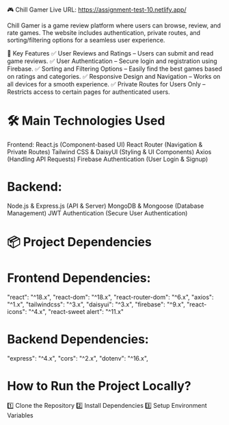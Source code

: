 🎮 Chill Gamer
Live URL: https://assignment-test-10.netlify.app/


Chill Gamer is a game review platform where users can browse, review, and rate games. The website includes authentication, private routes, and sorting/filtering options for a seamless user experience.

🚀 Key Features
✅ User Reviews and Ratings – Users can submit and read game reviews.
✅ User Authentication – Secure login and registration using Firebase.
✅ Sorting and Filtering Options – Easily find the best games based on ratings and categories.
✅ Responsive Design and Navigation – Works on all devices for a smooth experience.
✅ Private Routes for Users Only – Restricts access to certain pages for authenticated users.

# 🛠 Main Technologies Used
Frontend:
React.js (Component-based UI)
React Router (Navigation & Private Routes)
Tailwind CSS & DaisyUI (Styling & UI Components)
Axios (Handling API Requests)
Firebase Authentication (User Login & Signup)

# Backend:
Node.js & Express.js (API & Server)
MongoDB & Mongoose (Database Management)
JWT Authentication (Secure User Authentication)

# 📦 Project Dependencies
 # Frontend Dependencies:
 "react": "^18.x",
"react-dom": "^18.x",
"react-router-dom": "^6.x",
"axios": "^1.x",
"tailwindcss": "^3.x",
"daisyui": "^3.x",
"firebase": "^9.x",
"react-icons": "^4.x",
"react-sweet alert": "^11.x"

 # Backend Dependencies:
 "express": "^4.x",
"cors": "^2.x",
"dotenv": "^16.x",

# How to Run the Project Locally?
1️⃣ Clone the Repository
2️⃣ Install Dependencies
3️⃣ Setup Environment Variables


